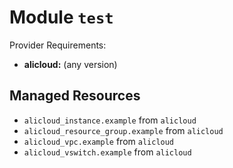 
# Module `test`

Provider Requirements:
* **alicloud:** (any version)

## Managed Resources
* `alicloud_instance.example` from `alicloud`
* `alicloud_resource_group.example` from `alicloud`
* `alicloud_vpc.example` from `alicloud`
* `alicloud_vswitch.example` from `alicloud`

